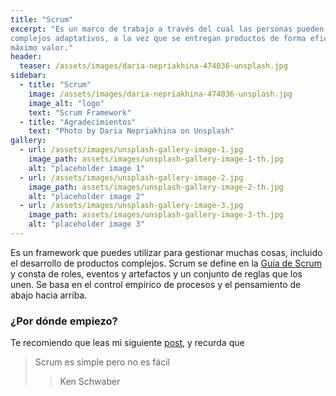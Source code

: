 ```yaml
---
title: "Scrum"
excerpt: "Es un marco de trabajo a través del cual las personas pueden abordar problemas
complejos adaptativos, a la vez que se entregan productos de forma eficiente y creativa con el
máximo valor."
header:
  teaser: /assets/images/daria-nepriakhina-474036-unsplash.jpg
sidebar:
  - title: "Scrum"
    image: /assets/images/daria-nepriakhina-474036-unsplash.jpg
    image_alt: "logo"
    text: "Scrum Framework"
  - title: "Agradecimientos"
    text: "Photo by Daria Nepriakhina on Unsplash"
gallery:
  - url: /assets/images/unsplash-gallery-image-1.jpg
    image_path: assets/images/unsplash-gallery-image-1-th.jpg
    alt: "placeholder image 1"
  - url: /assets/images/unsplash-gallery-image-2.jpg
    image_path: assets/images/unsplash-gallery-image-2-th.jpg
    alt: "placeholder image 2"
  - url: /assets/images/unsplash-gallery-image-3.jpg
    image_path: assets/images/unsplash-gallery-image-3-th.jpg
    alt: "placeholder image 3"
---
```


Es un framework que puedes utilizar para gestionar muchas cosas, incluido el desarrollo de productos complejos. Scrum se define en la [Guía de Scrum](https://www.scrumguides.org/scrum-guide.html) y consta de roles, eventos y artefactos y un conjunto de reglas que los unen. Se basa en el control empírico de procesos y el pensamiento de abajo hacia arriba.

<h3>
¿Por dónde empiezo?
</h3>

Te recomiendo que leas mi siguiente [post](/agile/scrum-por-donde-empiezo/), y recurda que 

> Scrum es simple pero no es fácil
> > Ken Schwaber 